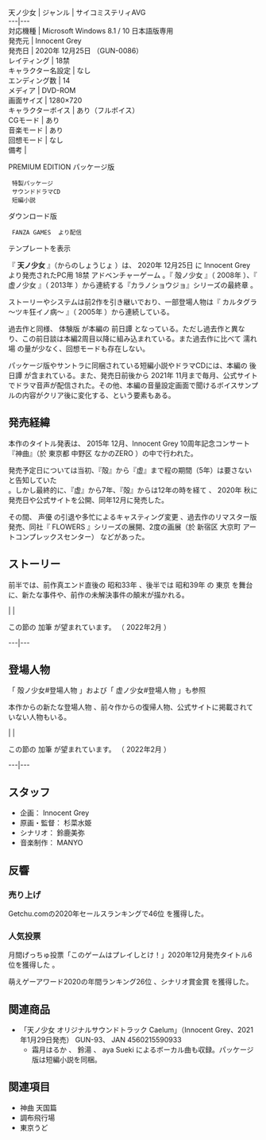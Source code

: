 天ノ少女  |  ジャンル  |  サイコミステリィAVG   
---|---  
対応機種  |  Microsoft Windows  8.1  /  10  日本語版専用   
発売元  |  Innocent Grey   
発売日  |  2020年  12月25日  （GUN-0086）   
レイティング  |  18禁   
キャラクター名設定  |  なし   
エンディング数  |  14   
メディア  |  DVD-ROM   
画面サイズ  |  1280×720   
キャラクターボイス  |  あり（フルボイス）   
CGモード  |  あり   
音楽モード  |  あり   
回想モード  |  なし   
備考  | 

PREMIUM EDITION パッケージ版

     特製パッケージ 
     サウンドドラマCD 
     短編小説 
ダウンロード版

     FANZA GAMES  より配信   
テンプレートを表示  
  
『 **天ノ少女** 』（からのしょうじょ    ）は、  2020年  12月25日  に  Innocent Grey  より発売されたPC用
18禁  アドベンチャーゲーム  。『  殻ノ少女  』（  2008年  ）、『  虚ノ少女  』（  2013年
）から連続する『カラノショウジョ』シリーズの最終章    。

ストーリーやシステムは前2作を引き継いでおり、一部登場人物は『  カルタグラ 〜ツキ狂イノ病〜  』（  2005年  ）から連続している。

過去作と同様、  体験版  が本編の  前日譚  となっている。ただし過去作と異なり、この前日談は本編2周目以降に組み込まれている。また過去作に比べて
濡れ場  の量が少なく、回想モードも存在しない。

パッケージ版やサントラに同梱されている短編小説やドラマCDには、本編の  後日譚  が含まれている。また、発売日前後から  2021年
11月まで毎月、公式サイトでドラマ音声が配信された。その他、本編の音量設定画面で聞けるボイスサンプルの内容がクリア後に変化する、という要素もある。

##  発売経緯  

本作のタイトル発表は、  2015年  12月、Innocent Grey 10周年記念コンサート『神曲』（於  東京都  中野区  なかのZERO
）の中で行われた。

発売予定日については当初、『殻』から『虚』まで程の期間（5年）は要さないと告知していた  
。しかし最終的に、『虚』から7年、『殻』からは12年の時を経て    、  2020年  秋に発売日や公式サイトを公開、同年12月に発売した。

その間、  声優  の引退や多忙によるキャスティング変更      、過去作のリマスター版発売、同社『  FLOWERS
』シリーズの展開、2度の画展（於  新宿区  大京町  アートコンプレックスセンター）      などがあった。

##  ストーリー  

前半では、前作真エンド直後の  昭和33年  、後半では  昭和39年  の  東京  を舞台に、新たな事件や、前作の未解決事件の顛末が描かれる。

|  | 

この節の  加筆  が望まれています。  （  2022年2月  ）  
  
---|---  
  
##  登場人物  

「  殻ノ少女#登場人物  」および「  虚ノ少女#登場人物  」も参照

本作からの新たな登場人物    、前々作からの復帰人物、公式サイトに掲載されていない人物もいる。

|  | 

この節の  加筆  が望まれています。  （  2022年2月  ）  
  
---|---  
  
##  スタッフ  

  * 企画：  Innocent Grey 
  * 原画・監督：  杉菜水姫   
  * シナリオ：  鈴鹿美弥   
  * 音楽制作：  MANYO 

##  反響  

###  売り上げ  

Getchu.comの2020年セールスランキングで46位    を獲得した。

###  人気投票  

月間げっちゅ投票「このゲームはプレイしとけ！」2020年12月発売タイトル6位を獲得した    。

萌えゲーアワード2020の年間ランキング26位    、シナリオ賞金賞    を獲得した。

##  関連商品  

  * 「天ノ少女 オリジナルサウンドトラック Caelum」（Innocent Grey、2021年1月29日発売） GUN-93、  JAN  4560215590933 
    * 霜月はるか  、  鈴湯  、  aya Sueki  によるボーカル曲も収録。パッケージ版は短編小説を同梱。 

##  関連項目  

  * 神曲 天国篇 
  * 調布飛行場 
  * 東京うど 

